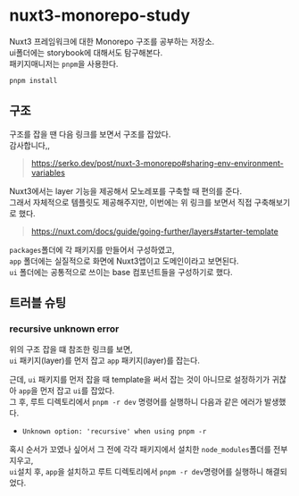 # nuxt3-monorepo-study
Nuxt3 프레임워크에 대한 Monorepo 구조를 공부하는 저장소.  
ui폴더에는 storybook에 대해서도 탐구해본다.  
패키지매니저는 `pnpm`을 사용한다.

```bash
pnpm install
```

## 구조
구조를 잡을 땐 다음 링크를 보면서 구조를 잡았다.  
감사합니다,,  
> https://serko.dev/post/nuxt-3-monorepo#sharing-env-environment-variables

Nuxt3에서는 layer 기능을 제공해서 모노레포를 구축할 때 편의를 준다.  
그래서 자체적으로 템플릿도 제공해주지만, 이번에는 위 링크를 보면서 직접 구축해보기로 했다.
> https://nuxt.com/docs/guide/going-further/layers#starter-template

`packages`폴더에 각 패키지를 만들어서 구성하였고,  
`app` 폴더에는 실질적으로 화면에 Nuxt3앱이고 도메인이라고 보면된다.  
`ui` 폴더에는 공통적으로 쓰이는 base 컴포넌트들을 구성하기로 했다.

## 트러블 슈팅
### recursive unknown error
위의 구조 잡을 떄 참조한 링크를 보면,  
`ui` 패키지(layer)를 먼저 잡고 `app` 패키지(layer)를 잡는다.

근데, `ui` 패키지를 먼저 잡을 때 template을 써서 잡는 것이 아니므로 설정하기가 귀찮아 `app`을 먼저 잡고 `ui`를 잡았다.  
그 후, 루트 디렉토리에서 `pnpm -r dev` 명령어를 실행하니 다음과 같은 에러가 발생했다.
- `Unknown option: 'recursive' when using pnpm -r`

혹시 순서가 꼬였나 싶어서 그 전에 각각 패키지에서 설치한 `node_modules`폴더를 전부 지우고,  
`ui`설치 후, `app`을 설치하고 루트 디렉토리에서 `pnpm -r dev`명령어를 실행하니 해결되었다.
